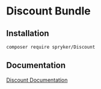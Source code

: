 # Discount Bundle

## Installation

```
composer require spryker/Discount
```

## Documentation

[Discount Documentation](https://spryker.github.io/discount/index.html)




